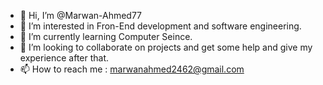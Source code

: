 - 👋 Hi, I’m @Marwan-Ahmed77
- 👀 I’m interested in Fron-End development and software engineering.
- 🌱 I’m currently learning Computer Seince.
- 💞️ I’m looking to collaborate on projects and get some help and give my experience after that.
- 📫 How to reach me : marwanahmed2462@gmail.com

<!---
Marwan-Ahmed77/Marwan-Ahmed77 is a ✨ special ✨ repository because its `README.md` (this file) appears on your GitHub profile.
You can click the Preview link to take a look at your changes.
--->
